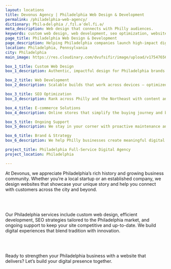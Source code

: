 ```yaml
---
layout: locations
title: Devonus Agency | Philadelphia Web Design & Development
permalink: /philadelphia-web-agency/
dictionary: Phil‧a‧del‧phia /ˌfɪl.əˈdel.fi.ə/
meta_description: Web design that connects with Philly audiences.
keywords: custom web design, web development, seo optimization, website maintenance, philadelphia web design, philadelphia pennsylvania
page_title: Philadelphia Web Design & Development
page_description: Helping Philadelphia companies launch high-impact digital platforms.
location: Philadelphia, Pennsylvania
city: Philadelphia
main_image: https://res.cloudinary.com/dvufsifir/image/upload/v1754765659/philadelphia_b4j88z.webp

box_1_title: Custom Web Design
box_1_description: Authentic, impactful design for Philadelphia brands who want to stand out online.

box_2_title: Web Development
box_2_description: Scalable builds that work across devices — optimized for performance and growth.

box_3_title: SEO Optimization
box_3_description: Rank across Philly and the Northeast with content and SEO that speaks your language.

box_4_title: E-commerce Solutions
box_4_description: Online stores that simplify the buying journey and boost your conversion rate.

box_5_title: Ongoing Support
box_5_description: We stay in your corner with proactive maintenance and updates.

box_6_title: Brand & Strategy
box_6_description: We help Philly businesses create meaningful digital brands that last.

project_title: Philadelphia Full-Service Digital Agency
project_location: Philadelphia

---
```


At Devonus, we appreciate Philadelphia’s rich history and growing business community. Whether you’re a local startup or an established company, we design websites that showcase your unique story and help you connect with customers across the city and beyond.

<br>  
<br>

Our Philadelphia services include custom web design, efficient development, SEO strategies tailored to the Philadelphia market, and ongoing support to keep your site competitive and up-to-date. We build digital experiences that blend tradition with innovation.

<br>  
<br>

Ready to strengthen your Philadelphia business with a website that delivers? Let’s build your digital presence together.
